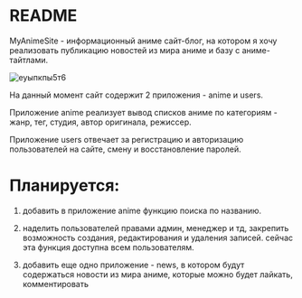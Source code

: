# README

MyAnimeSite - информационный аниме сайт-блог, на котором я хочу реализовать публикацию новостей из мира аниме и базу с аниме-тайтлами.

![еуыпкпы5т6](https://github.com/GalinaPimkina/MyAnimeSite/assets/133103137/4010c06f-a3ba-4722-8f31-13d6dbc9fa15)

На данный момент сайт содержит 2 приложения - anime и users. 

Приложение anime реализует вывод списков аниме по категориям - жанр, тег, студия, автор оригинала, режиссер.

Приложение users отвечает за регистрацию и авторизацию пользователей на сайте, смену и восстановление паролей.


# Планируется:
1) добавить в приложение anime функцию поиска по названию.

2) наделить пользователей правами админ, менеджер и тд, закрепить возможность создания, редактирования и удаления записей. сейчас эта функция доступна всем пользователям.

3) добавить еще одно приложение - news, в котором будут содержаться новости из мира аниме, которые можно будет лайкать, комментировать
